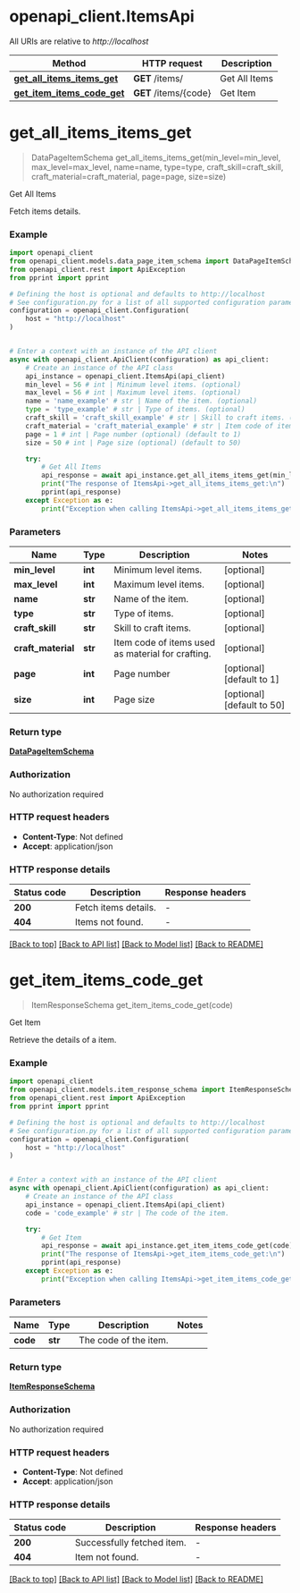 # openapi_client.ItemsApi

All URIs are relative to *http://localhost*

Method | HTTP request | Description
------------- | ------------- | -------------
[**get_all_items_items_get**](ItemsApi.md#get_all_items_items_get) | **GET** /items/ | Get All Items
[**get_item_items_code_get**](ItemsApi.md#get_item_items_code_get) | **GET** /items/{code} | Get Item


# **get_all_items_items_get**
> DataPageItemSchema get_all_items_items_get(min_level=min_level, max_level=max_level, name=name, type=type, craft_skill=craft_skill, craft_material=craft_material, page=page, size=size)

Get All Items

Fetch items details.

### Example


```python
import openapi_client
from openapi_client.models.data_page_item_schema import DataPageItemSchema
from openapi_client.rest import ApiException
from pprint import pprint

# Defining the host is optional and defaults to http://localhost
# See configuration.py for a list of all supported configuration parameters.
configuration = openapi_client.Configuration(
    host = "http://localhost"
)


# Enter a context with an instance of the API client
async with openapi_client.ApiClient(configuration) as api_client:
    # Create an instance of the API class
    api_instance = openapi_client.ItemsApi(api_client)
    min_level = 56 # int | Minimum level items. (optional)
    max_level = 56 # int | Maximum level items. (optional)
    name = 'name_example' # str | Name of the item. (optional)
    type = 'type_example' # str | Type of items. (optional)
    craft_skill = 'craft_skill_example' # str | Skill to craft items. (optional)
    craft_material = 'craft_material_example' # str | Item code of items used as material for crafting. (optional)
    page = 1 # int | Page number (optional) (default to 1)
    size = 50 # int | Page size (optional) (default to 50)

    try:
        # Get All Items
        api_response = await api_instance.get_all_items_items_get(min_level=min_level, max_level=max_level, name=name, type=type, craft_skill=craft_skill, craft_material=craft_material, page=page, size=size)
        print("The response of ItemsApi->get_all_items_items_get:\n")
        pprint(api_response)
    except Exception as e:
        print("Exception when calling ItemsApi->get_all_items_items_get: %s\n" % e)
```



### Parameters


Name | Type | Description  | Notes
------------- | ------------- | ------------- | -------------
 **min_level** | **int**| Minimum level items. | [optional] 
 **max_level** | **int**| Maximum level items. | [optional] 
 **name** | **str**| Name of the item. | [optional] 
 **type** | **str**| Type of items. | [optional] 
 **craft_skill** | **str**| Skill to craft items. | [optional] 
 **craft_material** | **str**| Item code of items used as material for crafting. | [optional] 
 **page** | **int**| Page number | [optional] [default to 1]
 **size** | **int**| Page size | [optional] [default to 50]

### Return type

[**DataPageItemSchema**](DataPageItemSchema.md)

### Authorization

No authorization required

### HTTP request headers

 - **Content-Type**: Not defined
 - **Accept**: application/json

### HTTP response details

| Status code | Description | Response headers |
|-------------|-------------|------------------|
**200** | Fetch items details. |  -  |
**404** | Items not found. |  -  |

[[Back to top]](#) [[Back to API list]](../README.md#documentation-for-api-endpoints) [[Back to Model list]](../README.md#documentation-for-models) [[Back to README]](../README.md)

# **get_item_items_code_get**
> ItemResponseSchema get_item_items_code_get(code)

Get Item

Retrieve the details of a item.

### Example


```python
import openapi_client
from openapi_client.models.item_response_schema import ItemResponseSchema
from openapi_client.rest import ApiException
from pprint import pprint

# Defining the host is optional and defaults to http://localhost
# See configuration.py for a list of all supported configuration parameters.
configuration = openapi_client.Configuration(
    host = "http://localhost"
)


# Enter a context with an instance of the API client
async with openapi_client.ApiClient(configuration) as api_client:
    # Create an instance of the API class
    api_instance = openapi_client.ItemsApi(api_client)
    code = 'code_example' # str | The code of the item.

    try:
        # Get Item
        api_response = await api_instance.get_item_items_code_get(code)
        print("The response of ItemsApi->get_item_items_code_get:\n")
        pprint(api_response)
    except Exception as e:
        print("Exception when calling ItemsApi->get_item_items_code_get: %s\n" % e)
```



### Parameters


Name | Type | Description  | Notes
------------- | ------------- | ------------- | -------------
 **code** | **str**| The code of the item. | 

### Return type

[**ItemResponseSchema**](ItemResponseSchema.md)

### Authorization

No authorization required

### HTTP request headers

 - **Content-Type**: Not defined
 - **Accept**: application/json

### HTTP response details

| Status code | Description | Response headers |
|-------------|-------------|------------------|
**200** | Successfully fetched item. |  -  |
**404** | Item not found. |  -  |

[[Back to top]](#) [[Back to API list]](../README.md#documentation-for-api-endpoints) [[Back to Model list]](../README.md#documentation-for-models) [[Back to README]](../README.md)

